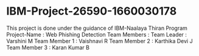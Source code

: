 # IBM-Project-26590-1660030178


This project is done under the guidance of IBM-Naalaya Thiran Program
Project-Name : Web Phishing Detection
Team Members :
Team Leader : Varshini M
Team Member 1 : Vaishnavi R
Team Member 2 : Karthika Devi J
Team Member 3 : Karan Kumar B
